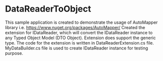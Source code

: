 # DataReaderToObject
This sample application is created to demonstrate the usage of AutoMapper library i.e. https://www.nuget.org/packages/AutoMapper/
Created the extension for IDataReader, which will convert the IDataReader instance to any Typed Object Model (DTO Object). Extension does support the generic type. The code for the extension is written in DataReaderExtension.cs file.
MyDataBuilder.cs file is used to create IDataReader instance for testing purpose.
